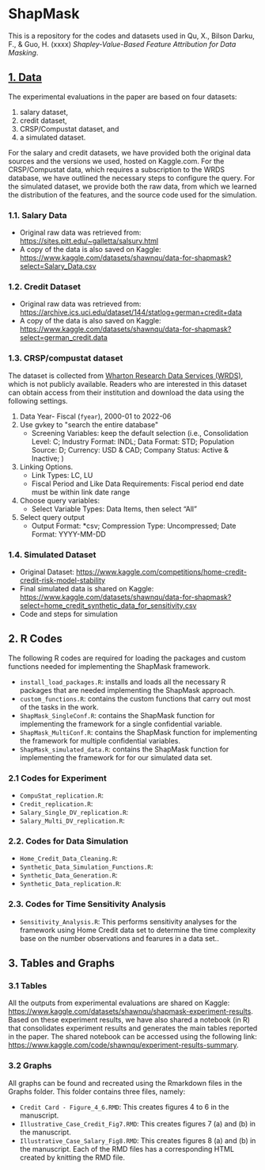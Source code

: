 
# ShapMask
This is a repository for the codes and datasets used in Qu, X., Bilson Darku, F., \& Guo, H. (xxxx) *Shapley-Value-Based Feature Attribution for Data Masking*.

## [1. Data](Data/)
The experimental evaluations in the paper are based on four datasets: 
1. salary dataset, 
2. credit dataset, 
3. CRSP/Compustat dataset, and 
4. a simulated dataset. 
  
For the salary and credit datasets, we have provided both the original data sources and the versions we used, hosted on Kaggle.com. For the CRSP/Compustat data, which requires a subscription to the WRDS database, we have outlined the necessary steps to configure the query. For the simulated dataset, we provide both the raw data, from which we learned the distribution of the features, and the source code used for the simulation.

### 1.1. Salary Data
+ Original raw data was retrieved from:  https://sites.pitt.edu/~galletta/salsurv.html
+ A copy of the data is also saved on Kaggle: https://www.kaggle.com/datasets/shawnqu/data-for-shapmask?select=Salary_Data.csv 

### 1.2. Credit Dataset
+ Original raw data was retrieved from:  https://archive.ics.uci.edu/dataset/144/statlog+german+credit+data
+ A copy of the data is also saved on Kaggle: https://www.kaggle.com/datasets/shawnqu/data-for-shapmask?select=german_credit.data 

### 1.3. CRSP/compustat dataset
The dataset is collected from [Wharton Research Data Services (WRDS)](https://wrds-www.wharton.upenn.edu/), which is not publicly available. Readers who are interested in this dataset can obtain access from their institution and download the data using the following settings. 

1. Data Year- Fiscal (`fyear`), 2000-01 to 2022-06
2. Use gvkey to "search the entire database"
   * Screening Variables: keep the default selection (i.e., Consolidation Level: C; Industry Format: INDL; Data Format: STD; Population Source: D; Currency: USD & CAD; Company Status: Active & Inactive; )
3. Linking Options. 
   * Link Types: LC, LU
   * Fiscal Period and Like Data Requirements: Fiscal period end date must be within link date range
4. Choose query variables:
   * Select Variable Types: Data Items, then select “All”
5. Select query output
   * Output Format: *csv; Compression Type: Uncompressed; Date Format: YYYY-MM-DD

### 1.4. Simulated Dataset
* Original Dataset: https://www.kaggle.com/competitions/home-credit-credit-risk-model-stability
* Final simulated data is shared on Kaggle: https://www.kaggle.com/datasets/shawnqu/data-for-shapmask?select=home_credit_synthetic_data_for_sensitivity.csv 
* Code and steps for simulation


## 2. R Codes
The following R codes are required for loading the packages and custom functions needed for implementing the ShapMask framework.
* `install_load_packages.R`: installs and loads all the necessary R packages that are needed implementing the ShapMask approach. 
* `custom_functions.R`: contains the custom functions that carry out most of the tasks in the work.
* `ShapMask_SingleConf.R`: contains the ShapMask function for implementing the framework for a single confidential variable.
* `ShapMask_MultiConf.R`: contains the ShapMask function for implementing the framework for multiple confidential variables.
* `ShapMask_simulated_data.R`: contains the ShapMask function for implementing the framework for for our simulated data set.
  
###	2.1 Codes for Experiment
* `CompuStat_replication.R`: 
* `Credit_replication.R`:
* `Salary_Single_DV_replication.R`:
* `Salary_Multi_DV_replication.R`:

###	2.2. Codes for Data Simulation
* `Home_Credit_Data_Cleaning.R`:
* `Synthetic_Data_Simulation_Functions.R`:
* `Synthetic_Data_Generation.R`:
* `Synthetic_Data_replication.R`:

### 2.3. Codes for Time Sensitivity Analysis
* `Sensitivity_Analysis.R`: This performs sensitivity analyses for the framework using Home Credit data set to determine the time complexity base on the number observations and fearures in a data set..


## 3. Tables and Graphs

### 3.1 Tables
All the outputs from experimental evaluations are shared on Kaggle: https://www.kaggle.com/datasets/shawnqu/shapmask-experiment-results. Based on these experiment results, we have also shared a notebook (in R) that consolidates experiment results and generates the main tables reported in the paper. The shared notebook can be accessed using the following link: https://www.kaggle.com/code/shawnqu/experiment-results-summary.

### 3.2 Graphs
All graphs can be found and recreated using the Rmarkdown files in the Graphs folder. This folder contains three files, namely:
* `Credit Card - Figure_4_6.RMD`: This creates figures 4 to 6 in the manuscript.
* `Illustrative_Case_Credit_Fig7.RMD`: This creates figures 7 (a) and (b) in the manuscript.
* `Illustrative_Case_Salary_Fig8.RMD`: This creates figures 8 (a) and (b) in the manuscript.
Each of the RMD files has a corresponding HTML created by knitting the RMD file.
